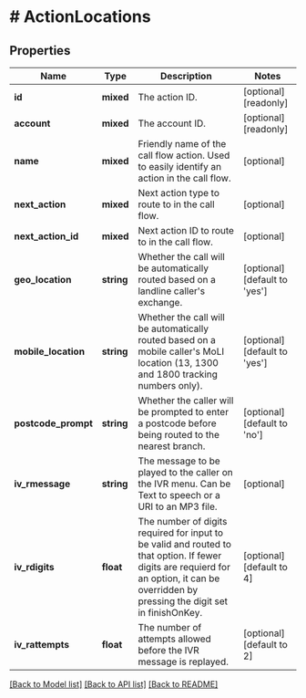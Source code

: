 # # ActionLocations

## Properties

Name | Type | Description | Notes
------------ | ------------- | ------------- | -------------
**id** | **mixed** | The action ID. | [optional] [readonly]
**account** | **mixed** | The account ID. | [optional] [readonly]
**name** | **mixed** | Friendly name of the call flow action. Used to easily identify an action in the call flow. | [optional]
**next_action** | **mixed** | Next action type to route to in the call flow. | [optional]
**next_action_id** | **mixed** | Next action ID to route to in the call flow. | [optional]
**geo_location** | **string** | Whether the call will be automatically routed based on a landline caller&#39;s exchange. | [optional] [default to 'yes']
**mobile_location** | **string** | Whether the call will be automatically routed based on a mobile caller&#39;s MoLI location (13, 1300 and 1800 tracking numbers only). | [optional] [default to 'yes']
**postcode_prompt** | **string** | Whether the caller will be prompted to enter a postcode before being routed to the nearest branch. | [optional] [default to 'no']
**iv_rmessage** | **string** | The message to be played to the caller on the IVR menu. Can be Text to speech or a URI to an MP3 file. | [optional]
**iv_rdigits** | **float** | The number of digits required for input to be valid and routed to that option. If fewer digits are requierd for an option, it can be overridden by pressing the digit set in finishOnKey. | [optional] [default to 4]
**iv_rattempts** | **float** | The number of attempts allowed before the IVR message is replayed. | [optional] [default to 2]

[[Back to Model list]](../../README.md#models) [[Back to API list]](../../README.md#endpoints) [[Back to README]](../../README.md)
